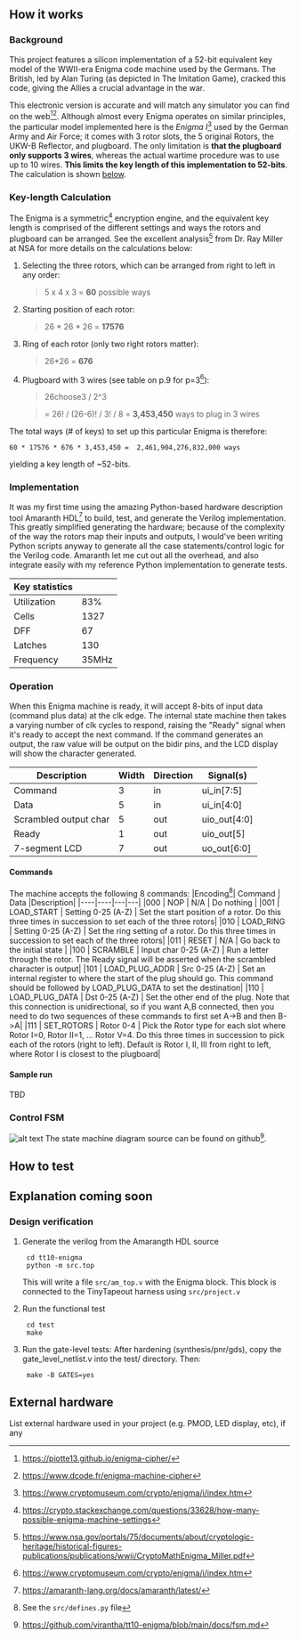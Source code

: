 <!---

This file is used to generate your project datasheet. Please fill in the information below and delete any unused
sections.

You can also include images in this folder and reference them in the markdown. Each image must be less than
512 kb in size, and the combined size of all images must be less than 1 MB.
-->

## How it works

### Background
This project features a silicon implementation of a 52-bit equivalent key model
of the WWII-era Enigma code machine used by the Germans.  The British, led by
Alan Turing (as depicted in The Imitation Game), cracked this code, giving the
Allies a crucial advantage in the war.

This electronic version is accurate and will match any simulator you can find
on the web[^1][^2].  Although almost every Enigma operates
on similar principles, the particular model implemented here is 
the *Enigma I*[^3] used by the German Army and Air Force; it comes with 3 rotor
slots, the 5 original Rotors, the UKW-B Reflector, and plugboard.  The only
limitation is **that the plugboard only supports 3 wires**, whereas the actual
wartime procedure was to use up to 10 wires.  **This limits the key length of 
this implementation to 52-bits**.  The calculation is shown [below](#key-length-calculation).

[^1]: https://piotte13.github.io/enigma-cipher/
[^2]: https://www.dcode.fr/enigma-machine-cipher
[^3]: https://www.cryptomuseum.com/crypto/enigma/i/index.htm

### Key-length Calculation
The Enigma is a symmetric[^4] encryption engine, and the equivalent key length is comprised
of the different settings and ways the rotors and plugboard can be arranged.  See the 
excellent analysis[^5] from Dr. Ray Miller at NSA for more details on the calculations
below:

1. Selecting the three rotors, which can be arranged from right to left in any order:
    > 5 x 4 x 3 = **60** possible ways
2. Starting position of each rotor:
    > 26 * 26 * 26 = **17576**
3. Ring of each rotor (only two right rotors matter):
    > 26*26 = **676**
4. Plugboard with 3 wires (see table on p.9 for p=3[^3]):
    > 26choose3 / 2^3 
    
    > = 26! / (26-6)! / 3! / 8 =  **3,453,450** ways to plug in 3 wires

The total ways (# of keys) to set up this particular Enigma is therefore:

    60 * 17576 * 676 * 3,453,450 =  2,461,904,276,832,000 ways

yielding a key length of ~52-bits.

[^4]: https://crypto.stackexchange.com/questions/33628/how-many-possible-enigma-machine-settings
[^5]: https://www.nsa.gov/portals/75/documents/about/cryptologic-heritage/historical-figures-publications/publications/wwii/CryptoMathEnigma_Miller.pdf

### Implementation
It was my first time using the amazing Python-based hardware description tool
Amaranth HDL[^7] to build, test, and generate the Verilog implementation.  This
greatly simplified generating the hardware; because of the complexity of the way
the rotors map their inputs and outputs, I would've been writing Python scripts
anyway to generate all the case statements/control logic for the Verilog code.
Amaranth let me cut out all the overhead, and also integrate easily with my
reference Python implementation to generate tests.

[^7]: https://amaranth-lang.org/docs/amaranth/latest/

| Key statistics |  |
|-------------|-----|
| Utilization | 83% |
| Cells  | 1327|
| DFF    | 67 |
| Latches| 130|
| Frequency| 35MHz |

### Operation
When this Enigma machine is ready, it will accept 8-bits of input data (command
plus data) at the clk edge.  The internal state machine then takes
a varying number of clk cycles to respond, raising the "Ready" signal when it's
ready to accept the next command.  If the command generates an output, the raw
value will be output on the bidir pins, and the LCD display will show the
character generated.

|Description | Width| Direction | Signal(s)|
|------------|------|----|----|
|Command |3 | in | ui_in[7:5]|
|Data    |5 | in | ui_in[4:0]| 
|Scrambled output char| 5 | out | uio_out[4:0]|
|Ready | 1 |  out |uio_out[5]|
|7-segment LCD| 7| out | uo_out[6:0]|

#### Commands
The machine accepts the following 8 commands:
|Encoding[^6]| Command | Data |Description|
|----|----|---|---|
|000 | NOP | N/A | Do nothing |
|001 | LOAD_START | Setting 0-25 (A-Z) | Set the start position of a rotor.  Do this three times in succession to set each of the three rotors|
|010 | LOAD_RING | Setting 0-25 (A-Z) | Set the ring setting of a rotor.  Do this three times in succession to set each of the three rotors|
|011 | RESET | N/A | Go back to the initial state |
|100 | SCRAMBLE | Input char 0-25 (A-Z) | Run a letter through the rotor.  The Ready signal will be asserted when the scrambled character is output|
|101 | LOAD_PLUG_ADDR | Src 0-25 (A-Z) | Set an internal register to where the start of the plug should go.  This command should be followed by LOAD_PLUG_DATA to set the destination|
|110 | LOAD_PLUG_DATA | Dst 0-25 (A-Z) | Set the other end of the plug. Note that this connection is unidirectional, so if you want A,B connected, then you need to do two sequences of these commands to first set A->B and then B->A|
|111 | SET_ROTORS | Rotor 0-4 | Pick the Rotor type for each slot where Rotor I=0, Rotor II=1, ... Rotor V=4.  Do this three times in succession to pick each of the rotors (right to left). Default is Rotor I, II, III from right to left, where Rotor I is closest to the plugboard|

#### Sample run
TBD

[^6]: See the ```src/defines.py``` file
### Control FSM
![alt text](fsm.svg)
The state machine diagram source can be found on github[^8].

[^8]: https://github.com/virantha/tt10-enigma/blob/main/docs/fsm.md


## How to test

## Explanation coming soon

### Design verification

1. Generate the verilog from the Amarangth HDL source

        cd tt10-enigma
        python -m src.top

    This will write a file `src/am_top.v` with the Enigma block.  This block is
    connected to the TinyTapeout harness using `src/project.v`

2. Run the functional test

        cd test
        make

3. Run the gate-level tests: After hardening (synthesis/pnr/gds), copy the gate_level_netlist.v into the test/ directory.  Then:

        make -B GATES=yes


## External hardware

List external hardware used in your project (e.g. PMOD, LED display, etc), if any
